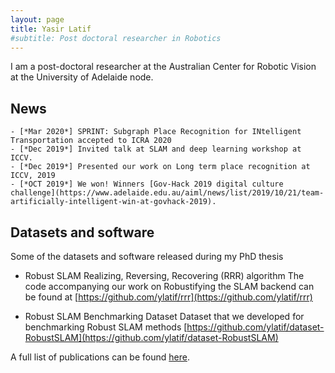 ```yaml
---
layout: page
title: Yasir Latif
#subtitle: Post doctoral researcher in Robotics
---
```


I am a post-doctoral researcher at the Australian Center for Robotic Vision at the University of Adelaide node.

## News
    - [*Mar 2020*] SPRINT: Subgraph Place Recognition for INtelligent Transportation accepted to ICRA 2020
    - [*Dec 2019*] Invited talk at SLAM and deep learning workshop at ICCV.
    - [*Dec 2019*] Presented our work on Long term place recognition at ICCV, 2019
    - [*OCT 2019*] We won! Winners [Gov-Hack 2019 digital culture challenge](https://www.adelaide.edu.au/aiml/news/list/2019/10/21/team-artificially-intelligent-win-at-govhack-2019). 
 
## Datasets and software

Some of the datasets and software released during my PhD thesis

 - Robust SLAM Realizing, Reversing, Recovering (RRR) algorithm
   The code accompanying our work on Robustifying the SLAM backend can be found at
   [https://github.com/ylatif/rrr](https://github.com/ylatif/rrr)

 - Robust SLAM Benchmarking Dataset
   Dataset that we developed for benchmarking Robust SLAM methods 
   [https://github.com/ylatif/dataset-RobustSLAM](https://github.com/ylatif/dataset-RobustSLAM)

A full list of publications can be found [here](/publications).

